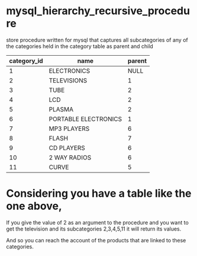 # mysql_hierarchy_recursive_procedure
store procedure written for mysql that captures all subcategories of any of the categories held in the category table as parent and child


| category_id | name                 | parent |
|-------------|----------------------|--------|
|           1 | ELECTRONICS          |   NULL |
|           2 | TELEVISIONS          |      1 |
|           3 | TUBE                 |      2 |
|           4 | LCD                  |      2 |
|           5 | PLASMA               |      2 |
|           6 | PORTABLE ELECTRONICS |      1 |
|           7 | MP3 PLAYERS          |      6 |
|           8 | FLASH                |      7 |
|           9 | CD PLAYERS           |      6 |
|          10 | 2 WAY RADIOS         |      6 |
|          11 | CURVE                |      5 |


# Considering you have a table like the one above,
If you give the value of 2 as an argument to the procedure and you want to get the television and its subcategories 2,3,4,5,11 it will return its values.

And so you can reach the account of the products that are linked to these categories.
